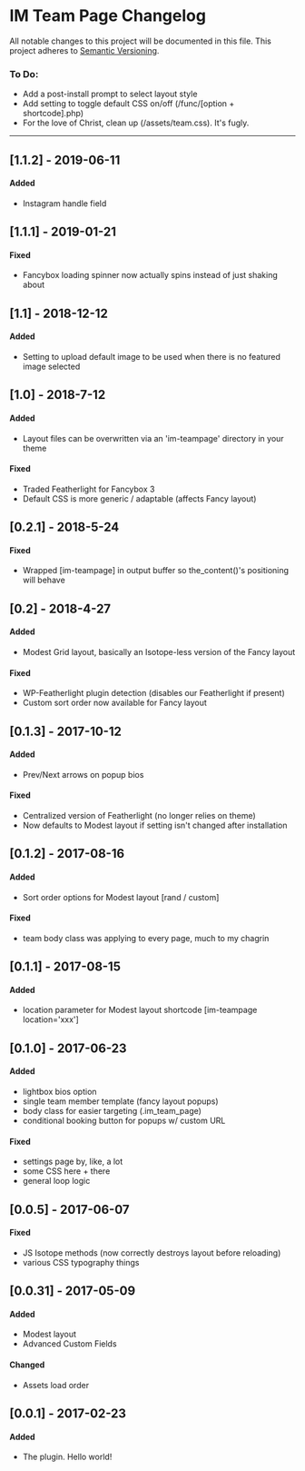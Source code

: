 # IM Team Page Changelog
All notable changes to this project will be documented in this file.
This project adheres to [Semantic Versioning](http://semver.org/).

### To Do:
- Add a post-install prompt to select layout style
- Add setting to toggle default CSS on/off (/func/[option + shortcode].php)
- For the love of Christ, clean up (/assets/team.css). It's fugly.

_ _ _

## [1.1.2] - 2019-06-11
#### Added
- Instagram handle field

## [1.1.1] - 2019-01-21
#### Fixed
- Fancybox loading spinner now actually spins instead of just shaking about

## [1.1] - 2018-12-12
#### Added
- Setting to upload default image to be used when there is no featured image selected

## [1.0] - 2018-7-12
#### Added
- Layout files can be overwritten via an 'im-teampage' directory in your theme

#### Fixed
- Traded Featherlight for Fancybox 3
- Default CSS is more generic / adaptable (affects Fancy layout)

## [0.2.1] - 2018-5-24
#### Fixed
- Wrapped [im-teampage] in output buffer so the_content()'s positioning will behave

## [0.2] - 2018-4-27
#### Added
- Modest Grid layout, basically an Isotope-less version of the Fancy layout

#### Fixed
- WP-Featherlight plugin detection (disables our Featherlight if present)
- Custom sort order now available for Fancy layout

## [0.1.3] - 2017-10-12
#### Added
- Prev/Next arrows on popup bios

#### Fixed
- Centralized version of Featherlight (no longer relies on theme)
- Now defaults to Modest layout if setting isn't changed after installation

## [0.1.2] - 2017-08-16
#### Added
- Sort order options for Modest layout [rand / custom]

#### Fixed
- team body class was applying to every page, much to my chagrin


## [0.1.1] - 2017-08-15
#### Added
- location parameter for Modest layout shortcode [im-teampage location='xxx']


## [0.1.0] - 2017-06-23
#### Added
- lightbox bios option
- single team member template (fancy layout popups)
- body class for easier targeting (.im_team_page)
- conditional booking button for popups w/ custom URL

#### Fixed
- settings page by, like, a lot
- some CSS here + there
- general loop logic


## [0.0.5] - 2017-06-07
#### Fixed
- JS Isotope methods (now correctly destroys layout before reloading)
- various CSS typography things


## [0.0.31] - 2017-05-09
#### Added
- Modest layout
- Advanced Custom Fields

#### Changed
- Assets load order


## [0.0.1] - 2017-02-23
#### Added
- The plugin. Hello world!
